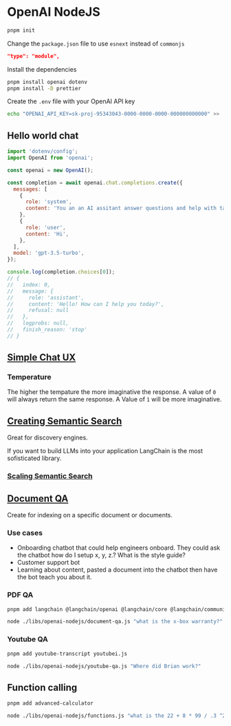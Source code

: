 # OpenAI NodeJS

```bash
pnpm init
```

Change the `package.json` file to use `esnext` instead of `commonjs`

```json
"type": "module",
```

Install the dependencies

```bash
pnpm install openai dotenv
pnpm install -D prettier
```

Create the `.env` file with your OpenAI API key

```bash
echo "OPENAI_API_KEY=sk-proj-95343043-0000-0000-0000-000000000000" >> .env
```

## Hello world chat

```js
import 'dotenv/config';
import OpenAI from 'openai';

const openai = new OpenAI();

const completion = await openai.chat.completions.create({
  messages: [
    {
      role: 'system',
      content: 'You an an AI assitant answer questions and help with tasks.',
    },
    {
      role: 'user',
      content: 'Hi',
    },
  ],
  model: 'gpt-3.5-turbo',
});

console.log(completion.choices[0]);
// {
//   index: 0,
//   message: {
//     role: 'assistant',
//     content: 'Hello! How can I help you today?',
//     refusal: null
//   },
//   logprobs: null,
//   finish_reason: 'stop'
// }
```

## [Simple Chat UX](https://scottmoss.notion.site/Simple-chat-UX-59c4414fd15b4346bde3f543e69e041b)

### Temperature

The higher the tempature the more imaginative the response.
A value of `0` will always return the same response.
A Value of `1` will be more imaginative.

## [Creating Semantic Search](https://scottmoss.notion.site/Creating-Semantic-search-51fc63277382409a8613fe64a48f6a3b)

Great for discovery engines.

If you want to build LLMs into your application LangChain is the most sofisticated library.

### [Scaling Semantic Search](https://scottmoss.notion.site/Scaling-Semantic-search-cc30dfdb975a4d458300d73efa613e79)

## [Document QA](https://scottmoss.notion.site/Document-QA-a631b110afff4eedb782e295cd9bd300)

Create for indexing on a specific document or documents.

### Use cases

- Onboarding chatbot that could help engineers onboard. They could ask the chatbot how do I setup x, y, z.? What is the style guide?
- Customer support bot
- Learning about content, pasted a document into the chatbot then have the bot teach you about it.

### PDF QA

```bash
pnpm add langchain @langchain/openai @langchain/core @langchain/community pdf-parse
```

```bash
node ./libs/openai-nodejs/document-qa.js "what is the x-box warranty?"
```

### Youtube QA

```bash
pnpm add youtube-transcript youtubei.js
```

```bash
node ./libs/openai-nodejs/youtube-qa.js "Where did Brian work?"
```

## Function calling

```bash
pnpm add advanced-calculator
```

```bash
node ./libs/openai-nodejs/functions.js "what is the 22 + 8 * 99 / .3 ^2"
```
